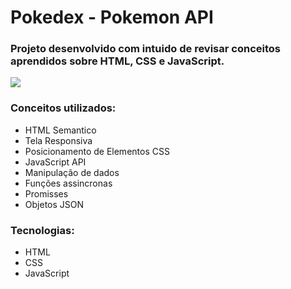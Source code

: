 # Pokedex - Pokemon API

### Projeto desenvolvido com intuido de revisar conceitos aprendidos sobre HTML, CSS e JavaScript.

<img src="https://im3.ezgif.com/tmp/ezgif-3-f659e9569f.gif" />

### Conceitos utilizados:
- HTML Semantico
- Tela Responsiva
- Posicionamento de Elementos CSS
- JavaScript API
- Manipulação de dados
- Funções assincronas
- Promisses 
- Objetos JSON

### Tecnologias:
- HTML
- CSS
- JavaScript
